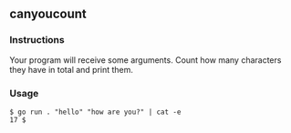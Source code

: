 ## canyoucount

### Instructions

Your program will receive some arguments. Count how many characters they have in total and print them.

### Usage

```console
$ go run . "hello" "how are you?" | cat -e
17 $
```
